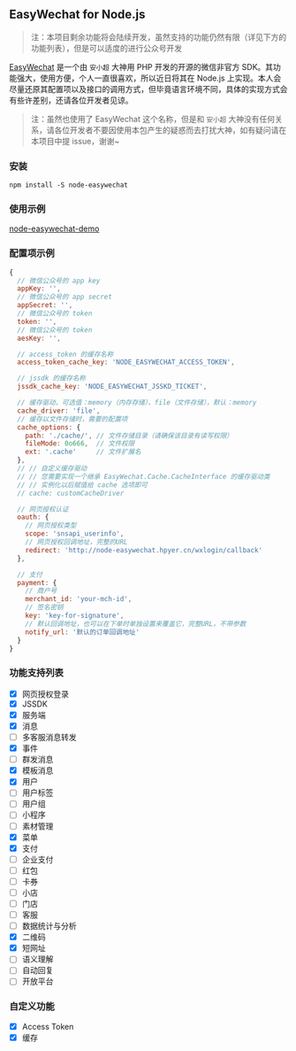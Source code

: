 
## EasyWechat for Node.js

> 注：本项目剩余功能将会陆续开发，虽然支持的功能仍然有限（详见下方的功能列表），但是可以适度的进行公众号开发

[EasyWechat](https://github.com/overtrue/wechat) 是一个由 `安小超` 大神用 PHP 开发的开源的微信非官方 SDK。其功能强大，使用方便，个人一直很喜欢，所以近日将其在 Node.js 上实现。本人会尽量还原其配置项以及接口的调用方式，但毕竟语言环境不同，具体的实现方式会有些许差别，还请各位开发者见谅。

> 注：虽然也使用了 EasyWechat 这个名称，但是和 `安小超` 大神没有任何关系，请各位开发者不要因使用本包产生的疑惑而去打扰大神，如有疑问请在本项目中提 issue，谢谢~


### 安装

`npm install -S node-easywechat`

### 使用示例

[node-easywechat-demo](https://github.com/hpyer/node-easywechat-demo)

### 配置项示例

``` js
{
  // 微信公众号的 app key
  appKey: '',
  // 微信公众号的 app secret
  appSecret: '',
  // 微信公众号的 token
  token: '',
  // 微信公众号的 token
  aesKey: '',

  // access_token 的缓存名称
  access_token_cache_key: 'NODE_EASYWECHAT_ACCESS_TOKEN',

  // jssdk 的缓存名称
  jssdk_cache_key: 'NODE_EASYWECHAT_JSSKD_TICKET',

  // 缓存驱动，可选值：memory（内存存储）、file（文件存储），默认：memory
  cache_driver: 'file',
  // 缓存以文件存储时，需要的配置项
  cache_options: {
    path: './cache/', // 文件存储目录（请确保该目录有读写权限）
    fileMode: 0o666,  // 文件权限
    ext: '.cache'     // 文件扩展名
  },
  // // 自定义缓存驱动
  // // 您需要实现一个继承 EasyWechat.Cache.CacheInterface 的缓存驱动类
  // // 实例化以后赋值给 cache 选项即可
  // cache: customCacheDriver

  // 网页授权认证
  oauth: {
    // 网页授权类型
    scope: 'snsapi_userinfo',
    // 网页授权回调地址，完整的URL
    redirect: 'http://node-easywechat.hpyer.cn/wxlogin/callback'
  },

  // 支付
  payment: {
    // 商户号
    merchant_id: 'your-mch-id',
    // 签名密钥
    key: 'key-for-signature',
    // 默认回调地址，也可以在下单时单独设置来覆盖它，完整URL，不带参数
    notify_url: '默认的订单回调地址'
  }
}
```

### 功能支持列表

- [x] 网页授权登录
- [x] JSSDK
- [x] 服务端
- [x] 消息
- [ ] 多客服消息转发
- [x] 事件
- [ ] 群发消息
- [x] 模板消息
- [x] 用户
- [ ] 用户标签
- [ ] 用户组
- [ ] 小程序
- [ ] 素材管理
- [x] 菜单
- [x] 支付
- [ ] 企业支付
- [ ] 红包
- [ ] 卡券
- [ ] 小店
- [ ] 门店
- [ ] 客服
- [ ] 数据统计与分析
- [x] 二维码
- [x] 短网址
- [ ] 语义理解
- [ ] 自动回复
- [ ] 开放平台

### 自定义功能

- [x] Access Token
- [x] 缓存
